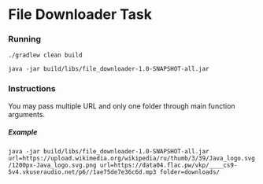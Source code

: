 # File Downloader Task

### Running
``./gradlew clean build``

``java -jar build/libs/file_downloader-1.0-SNAPSHOT-all.jar``

###  Instructions
You may pass multiple URL and only one folder through main function arguments. 

##### Example
``java -jar build/libs/file_downloader-1.0-SNAPSHOT-all.jar url=https://upload.wikimedia.org/wikipedia/ru/thumb/3/39/Java_logo.svg/1200px-Java_logo.svg.png url=https://data04.flac.pw/vkp/____cs9-5v4.vkuseraudio.net/p6//1ae75de7e36c6d.mp3 folder=downloads/``